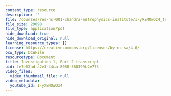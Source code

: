 ```yaml
---
content_type: resource
description: ''
file: /courses/res-hs-001-chandra-astrophysics-institute/I-yXEMOwOz4_transcript.pdf
file_size: 29098
file_type: application/pdf
hide_download: true
hide_download_original: null
learning_resource_types: []
license: https://creativecommons.org/licenses/by-nc-sa/4.0/
ocw_type: OCWFile
resourcetype: Document
title: Investigation 1, Part 2 transcript
uid: fe7e07ad-a2e3-44ca-8058-560399b2e773
video_files:
  video_thumbnail_file: null
video_metadata:
  youtube_id: I-yXEMOwOz4
---
```

